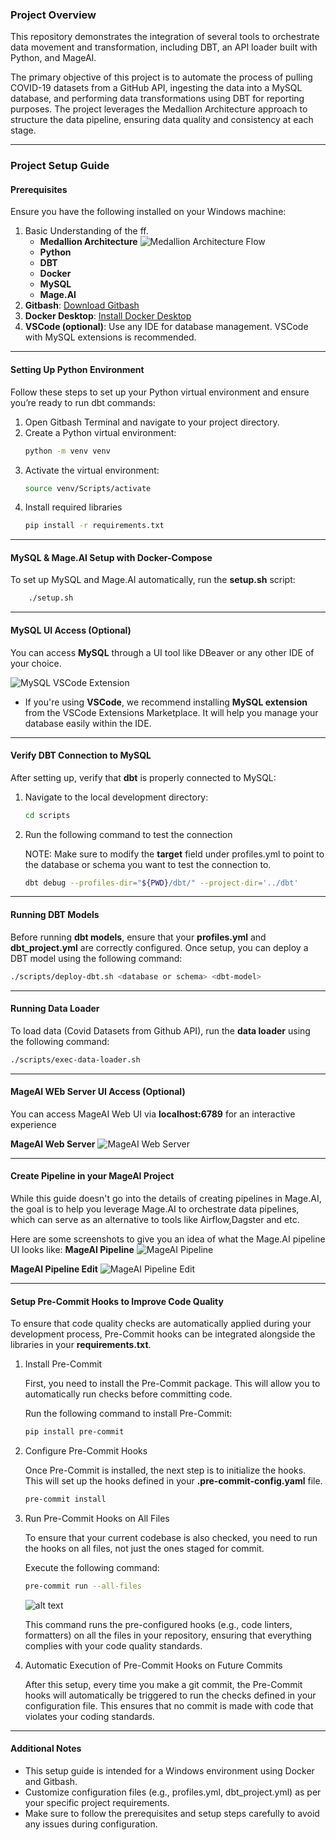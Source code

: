 ### Project Overview
This repository demonstrates the integration of several tools to orchestrate data movement and transformation, including DBT, an API loader built with Python, and MageAI.

The primary objective of this project is to automate the process of pulling COVID-19 datasets from a GitHub API, ingesting the data into a MySQL database, and performing data transformations using DBT for reporting purposes. The project leverages the Medallion Architecture approach to structure the data pipeline, ensuring data quality and consistency at each stage.

---

### Project Setup Guide

#### Prerequisites
Ensure you have the following installed on your Windows machine:
1. Basic Understanding of the ff.
    - **Medallion Architecture**
    ![Medallion Architecture Flow](docs/images/image-5.png)
    - **Python**
    - **DBT**
    - **Docker**
    - **MySQL**
    - **Mage.AI**
2. **Gitbash**: [Download Gitbash](https://git-scm.com/downloads)
3. **Docker Desktop**: [Install Docker Desktop](https://docs.docker.com/desktop/setup/install/windows-install/)
4. **VSCode (optional)**: Use any IDE for database management. VSCode with MySQL extensions is recommended.

---

#### Setting Up Python Environment
Follow these steps to set up your Python virtual environment and ensure you’re ready to run dbt commands:

1. Open Gitbash Terminal and navigate to your project directory.
2. Create a Python virtual environment:
    ```bash
    python -m venv venv
    ```
3. Activate the virtual environment:
    ```bash
    source venv/Scripts/activate
    ```
4. Install required libraries
    ```bash
    pip install -r requirements.txt
    ```

---

#### MySQL & Mage.AI Setup with Docker-Compose
To set up MySQL and Mage.AI automatically, run the **setup.sh** script:

```bash
    ./setup.sh
```

---

#### MySQL UI Access (Optional)
You can access **MySQL** through a UI tool like DBeaver or any other IDE of your choice.

![MySQL VSCode Extension](docs/images/image.png)

- If you're using **VSCode**, we recommend installing **MySQL extension** from the VSCode Extensions Marketplace. It will help you manage your database easily within the IDE.

---

#### Verify DBT Connection to MySQL
After setting up, verify that **dbt** is properly connected to MySQL:

1. Navigate to the local development directory:
    ```bash
    cd scripts
    ```
2. Run the following command to test the connection

    NOTE: Make sure to modify the **target** field under profiles.yml to point to the database or schema you want to test the connection to.
    ```bash
    dbt debug --profiles-dir="${PWD}/dbt/" --project-dir='../dbt'
    ```

---

#### Running DBT Models

Before running **dbt models**, ensure that your **profiles.yml** and **dbt_project.yml** are correctly configured.
Once setup, you can deploy a DBT model using the following command:
```bash
./scripts/deploy-dbt.sh <database or schema> <dbt-model>
```

---

#### Running Data Loader

To load data (Covid Datasets from Github API), run the **data loader** using the following command:
```bash
./scripts/exec-data-loader.sh
```

---

#### MageAI WEb Server UI Access (Optional)
You can access MageAI Web UI via **localhost:6789** for an interactive experience

**MageAI Web Server**
![MageAI Web Server](docs/images/image-1.png)

---

#### Create Pipeline in your MageAI Project
While this guide doesn't go into the details of creating pipelines in Mage.AI, the goal is to help you leverage Mage.AI to orchestrate data pipelines, which can serve as an alternative to tools like Airflow,Dagster and etc.

Here are some screenshots to give you an idea of what the Mage.AI pipeline UI looks like:
**MageAI Pipeline**
![MageAI Pipeline](docs/images/image-2.png)

**MageAI Pipeline Edit**
![MageAI Pipeline Edit](docs/images/image-3.png)

---

#### Setup Pre-Commit Hooks to Improve Code Quality
To ensure that code quality checks are automatically applied during your development process, Pre-Commit hooks can be integrated alongside the libraries in your **requirements.txt**.
1. Install Pre-Commit

    First, you need to install the Pre-Commit package. This will allow you to automatically run checks before committing code.

    Run the following command to install Pre-Commit:
    ```bash
    pip install pre-commit
    ```

2. Configure Pre-Commit Hooks

    Once Pre-Commit is installed, the next step is to initialize the hooks. This will set up the hooks defined in your **.pre-commit-config.yaml** file.
    ```bash
    pre-commit install
    ```

3. Run Pre-Commit Hooks on All Files

    To ensure that your current codebase is also checked, you need to run the hooks on all files, not just the ones staged for commit.

    Execute the following command:
    ```bash
    pre-commit run --all-files
    ```

    ![alt text](docs/images/image-4.png)

    This command runs the pre-configured hooks (e.g., code linters, formatters) on all the files in your repository, ensuring that everything complies with your code quality standards.

4. Automatic Execution of Pre-Commit Hooks on Future Commits

    After this setup, every time you make a git commit, the Pre-Commit hooks will automatically be triggered to run the checks defined in your configuration file. This ensures that no commit is made with code that violates your coding standards.

---

#### Additional Notes
- This setup guide is intended for a Windows environment using Docker and Gitbash.
- Customize configuration files (e.g., profiles.yml, dbt_project.yml) as per your specific project requirements.
- Make sure to follow the prerequisites and setup steps carefully to avoid any issues during configuration.
